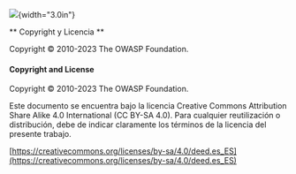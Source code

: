 ![](../../../images/OWASP-logo.jpg){width="3.0in"}

** Copyright y Licencia **

Copyright © 2010-2023 The OWASP Foundation.

#### Copyright and License ####

Copyright © 2010-2023 The OWASP Foundation.

Este documento se encuentra bajo la licencia Creative Commons Attribution
Share Alike  4.0 International (CC BY-SA 4.0). Para cualquier reutilización o distribución, debe de indicar claramente los términos de la licencia del presente trabajo.

[https://creativecommons.org/licenses/by-sa/4.0/deed.es_ES](https://creativecommons.org/licenses/by-sa/4.0/deed.es_ES)
